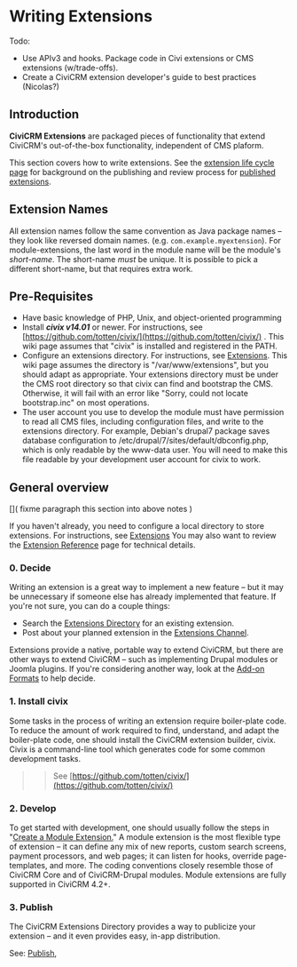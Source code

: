 # Writing Extensions

Todo:

- Use APIv3 and hooks. Package code in Civi extensions or CMS extensions (w/trade-offs).
- Create a CiviCRM extension developer's guide to best practices (Nicolas?)

## Introduction

**CiviCRM Extensions** are packaged pieces of functionality that extend
CiviCRM's out-of-the-box functionality, independent of CMS plaform.

This section covers how to write extensions. See the [extension life cycle
page](/extend-stages) for background on the publishing and review process for
[published extensions](https://civicrm.org/extensions).

## Extension Names

All extension names follow the same convention as Java package names – they
look like reversed domain names. (e.g.  `com.example.myextension`). For
module-extensions, the last word in the module name will be the module's
*short-name*. The short-name *must* be unique. It is possible to pick a
different short-name, but that requires extra work.

## Pre-Requisites

-   Have basic knowledge of PHP, Unix, and object-oriented programming
-   Install ***civix v14.01*** or newer. For instructions, see
    [https://github.com/totten/civix/](https://github.com/totten/civix/)
    . This wiki page assumes that "civix" is installed and registered in
    the PATH.
-   Configure an extensions directory. For instructions, see
    [Extensions](http://wiki.civicrm.org/confluence/display/CRMDOC/Extensions).
    This wiki page assumes the directory is "/var/www/extensions", but
    you should adapt as appropriate.
     Your extensions directory must be under the CMS root directory so
    that civix can find and bootstrap the CMS. Otherwise, it will fail
    with an error like "Sorry, could not locate bootstrap.inc" on most
    operations.
-   The user account you use to develop the module must have permission
    to read all CMS files, including configuration files, and write to
    the extensions directory.
     For example, Debian's drupal7 package saves database configuration
    to /etc/drupal/7/sites/default/dbconfig.php, which is only readable
    by the www-data user. You will need to make this file readable by
    your development user account for civix to work.

## General overview

[]( fixme paragraph this section into above notes )

If you haven't already, you need to configure a local directory to store
extensions.
For instructions, see
[Extensions](https://wiki.civicrm.org/confluence/display/CRMDOC/Extensions)
You may also want to review the
[Extension Reference](https://wiki.civicrm.org/confluence/display/CRMDOC/Extension+Reference) page for technical details.

### 0. Decide
Writing an extension is a great way to implement a new feature – but it may be
unnecessary if someone else has already implemented that feature. If you're not
sure, you can do a couple things:
- Search the [Extensions Directory](http://civicrm.org/extensions) for an existing extension.
- Post about your planned extension in the [Extensions Channel](https://chat.civicrm.org/civicrm/channels/extensions).

Extensions provide a native, portable way to extend CiviCRM, but there are
other ways to extend CiviCRM – such as implementing Drupal modules or Joomla
plugins. If you're considering another way, look at the
[Add-on Formats](https://wiki.civicrm.org/confluence/display/CRMDOC/Add-on+Formats)
to help decide.

### 1. Install civix
Some tasks in the process of writing an extension require boiler-plate code. To
reduce the amount of work required to find, understand, and adapt the
boiler-plate code, one should install the CiviCRM extension builder, civix.
Civix is a command-line tool which generates code for some common development
tasks.

>> See [https://github.com/totten/civix/](https://github.com/totten/civix/)

### 2. Develop
To get started with development, one should usually follow the steps in
"[Create a Module
Extension.](https://wiki.civicrm.org/confluence/display/CRMDOC/Create+a+Module+Extension)"
A module extension is the most flexible type of extension – it can define any
mix of new reports, custom search screens, payment processors, and web pages;
it can listen for hooks, override page-templates, and more. The coding
conventions closely resemble those of CiviCRM Core and of CiviCRM-Drupal
modules. Module extensions are fully supported in CiviCRM 4.2+.

### 3. Publish
The CiviCRM Extensions Directory provides a way to publicize your extension –
and it even provides easy, in-app distribution.

See: [Publish](http://wiki.civicrm.org/confluence/display/CRMDOC/Publish+an+Extension),
